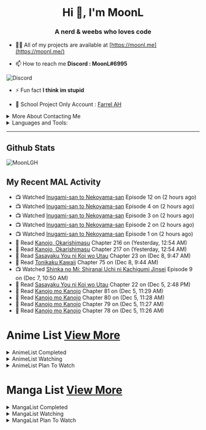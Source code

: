 <h1 align="center">Hi 👋, I'm MoonL</h1>
<h3 align="center">A nerd & weebs who loves code</h3>

- 👨‍💻 All of my projects are available at [https://moonl.me](https://moonl.me/)

- 📫 How to reach me **Discord : MoonL#6995**

![Discord](https://discord.c99.nl/widget/theme-1/460361291962515457.png)

- ⚡ Fun fact **I think im stupid**

- 🏫 School Project Only Account : [Farrel AH](https://github.com/FarrelAH)
<details>
    <summary>More About Contacting Me</summary>
    <p align="left">
        <a href="https://twitter.com/moonlisgood" target="blank"><img align="center"
                src="https://raw.githubusercontent.com/rahuldkjain/github-profile-readme-generator/master/src/images/icons/Social/twitter.svg"
                alt="moonlisgood" height="30" width="40" /></a>
        <a href="https://fb.com/farrel athaillah" target="blank"><img align="center"
                src="https://raw.githubusercontent.com/rahuldkjain/github-profile-readme-generator/master/src/images/icons/Social/facebook.svg"
                alt="farrel athaillah" height="30" width="40" /></a>
        <a href="https://instagram.com/moonl_ig" target="blank"><img align="center"
                src="https://raw.githubusercontent.com/rahuldkjain/github-profile-readme-generator/master/src/images/icons/Social/instagram.svg"
                alt="moonl_ig" height="30" width="40" /></a>
        <a href="https://discord.gg/MoonL#6995" target="blank"><img align="center"
                src="https://raw.githubusercontent.com/rahuldkjain/github-profile-readme-generator/master/src/images/icons/Social/discord.svg"
                alt="MoonL#6995" height="30" width="40" /></a>
    </p>
</details>

<details>
    <summary align="left">Languages and Tools:</summary>
<p align="left"> <a href="https://angular.io" target="_blank"> <img
            src="https://angular.io/assets/images/logos/angular/angular.svg" alt="angular" width="40" height="40" />
    </a> <a href="https://getbootstrap.com" target="_blank"> <img
            src="https://raw.githubusercontent.com/devicons/devicon/master/icons/bootstrap/bootstrap-plain-wordmark.svg"
            alt="bootstrap" width="40" height="40" /> </a> <a href="https://www.w3schools.com/css/" target="_blank">
        <img src="https://raw.githubusercontent.com/devicons/devicon/master/icons/css3/css3-original-wordmark.svg"
            alt="css3" width="40" height="40" /> </a> <a href="https://www.electronjs.org" target="_blank"> <img
            src="https://raw.githubusercontent.com/devicons/devicon/master/icons/electron/electron-original.svg"
            alt="electron" width="40" height="40" /> </a> <a href="https://expressjs.com" target="_blank"> <img
            src="https://raw.githubusercontent.com/devicons/devicon/master/icons/express/express-original-wordmark.svg"
            alt="express" width="40" height="40" /> </a> <a href="https://heroku.com" target="_blank"> <img
            src="https://www.vectorlogo.zone/logos/heroku/heroku-icon.svg" alt="heroku" width="40" height="40" /> </a>
    <a href="https://www.w3.org/html/" target="_blank"> <img
            src="https://raw.githubusercontent.com/devicons/devicon/master/icons/html5/html5-original-wordmark.svg"
            alt="html5" width="40" height="40" /> </a> <a href="https://www.java.com" target="_blank"> <img
            src="https://raw.githubusercontent.com/devicons/devicon/master/icons/java/java-original.svg" alt="java"
            width="40" height="40" /> </a> <a href="https://developer.mozilla.org/en-US/docs/Web/JavaScript"
        target="_blank"> <img
            src="https://raw.githubusercontent.com/devicons/devicon/master/icons/javascript/javascript-original.svg"
            alt="javascript" width="40" height="40" /> </a> <a href="https://www.mongodb.com/" target="_blank"> <img
            src="https://raw.githubusercontent.com/devicons/devicon/master/icons/mongodb/mongodb-original-wordmark.svg"
            alt="mongodb" width="40" height="40" /> </a> <a href="https://nextjs.org/" target="_blank"> <img
            src="https://cdn.worldvectorlogo.com/logos/nextjs-3.svg" alt="nextjs" width="40" height="40" /> </a> <a
        href="https://nodejs.org" target="_blank"> <img
            src="https://raw.githubusercontent.com/devicons/devicon/master/icons/nodejs/nodejs-original-wordmark.svg"
            alt="nodejs" width="40" height="40" /> </a> <a href="https://www.python.org" target="_blank"> <img
            src="https://raw.githubusercontent.com/devicons/devicon/master/icons/python/python-original.svg"
            alt="python" width="40" height="40" /> </a> <a href="https://reactjs.org/" target="_blank"> <img
            src="https://raw.githubusercontent.com/devicons/devicon/master/icons/react/react-original-wordmark.svg"
            alt="react" width="40" height="40" /> </a> <a href="https://www.typescriptlang.org/" target="_blank"> <img
            src="https://raw.githubusercontent.com/devicons/devicon/master/icons/typescript/typescript-original.svg"
            alt="typescript" width="40" height="40" /> </a> <a href="https://vuejs.org/" target="_blank"> <img
            src="https://raw.githubusercontent.com/devicons/devicon/master/icons/vuejs/vuejs-original-wordmark.svg"
            alt="vuejs" width="40" height="40" /> </a> </p>
  </details>
  <hr>
    <h2>Github Stats</h2>
    <img src="https://github-readme-stats.vercel.app/api?username=moonlgh&show_icons=true" alt="MoonLGH"></a>

<h2> My Recent MAL Activity</h2>
<!-- MAL_ACTIVITY:start -->

- 📺 Watched [Inugami-san to Nekoyama-san](https://MyAnimeList.net/anime.php?id=22123) Episode 12 on (2 hours ago)
- 📺 Watched [Inugami-san to Nekoyama-san](https://MyAnimeList.net/anime.php?id=22123) Episode 4 on (2 hours ago)
- 📺 Watched [Inugami-san to Nekoyama-san](https://MyAnimeList.net/anime.php?id=22123) Episode 3 on (2 hours ago)
- 📺 Watched [Inugami-san to Nekoyama-san](https://MyAnimeList.net/anime.php?id=22123) Episode 2 on (2 hours ago)
- 📺 Watched [Inugami-san to Nekoyama-san](https://MyAnimeList.net/anime.php?id=22123) Episode 1 on (2 hours ago)
- 📖 Read [Kanojo, Okarishimasu](https://MyAnimeList.net/manga.php?id=108407) Chapter 216 on (Yesterday, 12:54 AM)
- 📖 Read [Kanojo, Okarishimasu](https://MyAnimeList.net/manga.php?id=108407) Chapter 217 on (Yesterday, 12:54 AM)
- 📖 Read [Sasayaku You ni Koi wo Utau](https://MyAnimeList.net/manga.php?id=118625) Chapter 23 on (Dec 8, 9:47 AM)
- 📖 Read [Tonikaku Kawaii](https://MyAnimeList.net/manga.php?id=112589) Chapter 75 on (Dec 8, 9:44 AM)
- 📺 Watched [Shinka no Mi: Shiranai Uchi ni Kachigumi Jinsei](https://MyAnimeList.net/anime.php?id=46985) Episode 9 on (Dec 7, 10:50 AM)
- 📖 Read [Sasayaku You ni Koi wo Utau](https://MyAnimeList.net/manga.php?id=118625) Chapter 22 on (Dec 5, 2:48 PM)
- 📖 Read [Kanojo mo Kanojo](https://MyAnimeList.net/manga.php?id=124940) Chapter 81 on (Dec 5, 11:29 AM)
- 📖 Read [Kanojo mo Kanojo](https://MyAnimeList.net/manga.php?id=124940) Chapter 80 on (Dec 5, 11:28 AM)
- 📖 Read [Kanojo mo Kanojo](https://MyAnimeList.net/manga.php?id=124940) Chapter 79 on (Dec 5, 11:27 AM)
- 📖 Read [Kanojo mo Kanojo](https://MyAnimeList.net/manga.php?id=124940) Chapter 78 on (Dec 5, 11:26 AM)

<!-- MAL_ACTIVITY:end -->

# Anime List [View More](https://github.com/MoonLGH/MoonLGH/blob/main/Anime.md)
<details>
    <summary align="left">AnimeList Completed</summary>
    <!-- MAL_ANIME_COMPLETED:start -->

<img height="200px" width="150px" title="5-toubun no Hanayome" src="https://cdn.myanimelist.net/images/anime/1819/97947.jpg?s=25dc9f14c3f607ccdbae5c9fe09ab73f"> <img height="200px" width="150px" title="5-toubun no Hanayome ∬" src="https://cdn.myanimelist.net/images/anime/1775/109514.jpg?s=cba7e1478072b27028c9932426c3c46b"> <img height="200px" width="150px" title="Adachi to Shimamura" src="https://cdn.myanimelist.net/images/anime/1649/109056.jpg?s=d8582598e2ad0e93812bd14c617bf2c2"> <img height="200px" width="150px" title="Arifureta Shokugyou de Sekai Saikyou" src="https://cdn.myanimelist.net/images/anime/1776/97682.jpg?s=e74b62e3865f5f13e1ab993219106320"> <img height="200px" width="150px" title="Asagao to Kase-san." src="https://cdn.myanimelist.net/images/anime/1578/94205.jpg?s=55fb48876c52edbf8dbcd0d4ca0dfb2d"> <img height="200px" width="150px" title="Bakemonogatari" src="https://cdn.myanimelist.net/images/anime/11/75274.jpg?s=131899bc1813a4d8d1560fb51127b23e"> <img height="200px" width="150px" title="Blend S" src="https://cdn.myanimelist.net/images/anime/6/88286.jpg?s=1aa0cfe72ca2024bf4293100bb64030c"> <img height="200px" width="150px" title="Boku no Hero Academia" src="https://cdn.myanimelist.net/images/anime/10/78745.jpg?s=9d4eccfe065cb41784c50c330fd035f6"> <img height="200px" width="150px" title="Boku no Hero Academia 2nd Season" src="https://cdn.myanimelist.net/images/anime/12/85221.jpg?s=d102298c3b8eacbf4236048a50eb5f6a"> <img height="200px" width="150px" title="Busou Shoujo Machiavellianism" src="https://cdn.myanimelist.net/images/anime/3/83995.jpg?s=210faaa91f99133c1d6f23113bbbf831"> <img height="200px" width="150px" title="Charlotte" src="https://cdn.myanimelist.net/images/anime/12/74683.jpg?s=75681af2da907afb388623877b0adbb2"> <img height="200px" width="150px" title="Charlotte: Tsuyoimono-tachi" src="https://cdn.myanimelist.net/images/anime/1709/98068.jpg?s=977116308585f6a5ec052fa7103f2c62"> <img height="200px" width="150px" title="Cheat Kusushi no Slow Life: Isekai ni Tsukurou Drugstore" src="https://cdn.myanimelist.net/images/anime/1787/115817.jpg?s=f147287375b3e42f33b95a492df1466f"> <img height="200px" width="150px" title="Citrus" src="https://cdn.myanimelist.net/images/anime/11/89985.jpg?s=2dcece0796413819a406b73eeb6b6368"> <img height="200px" width="150px" title="Date A Bullet: Dead or Bullet" src="https://cdn.myanimelist.net/images/anime/1984/108425.jpg?s=8297d3d69c675b1b43b26ec50fbd11db">

<!-- MAL_ANIME_COMPLETED:end -->
</details>

<details>
    <summary align="left">AnimeList Watching</summary>
    <!-- MAL_ANIME_WATCHING:start -->

<img height="200px" width="150px" title="Daitoshokan no Hitsujikai" src="https://cdn.myanimelist.net/images/anime/9/75230.jpg?s=8df3923f3e8c808ce63b3f9dfb88d338"> <img height="200px" width="150px" title="Gakusen Toshi Asterisk 2nd Season" src="https://cdn.myanimelist.net/images/anime/11/79107.jpg?s=4893fbd0e7f9e6600e6bf3ca3a37cde1"> <img height="200px" width="150px" title="Komi-san wa, Comyushou desu." src="https://cdn.myanimelist.net/images/anime/1899/117237.jpg?s=ca27f42d3561dcd93db479c965037bf1"> <img height="200px" width="150px" title="Kuttsukiboshi" src="https://cdn.myanimelist.net/images/anime/7/25761.jpg?s=52020869b25a4a60521439b37d71495f"> <img height="200px" width="150px" title="Mieruko-chan" src="https://cdn.myanimelist.net/images/anime/1277/117155.jpg?s=cb3216d87e17d2ac91015ab501946641"> <img height="200px" width="150px" title="Mushoku Tensei: Isekai Ittara Honki Dasu Part 2" src="https://cdn.myanimelist.net/images/anime/1028/117777.jpg?s=50d09ab2d5669b5de90d242d434ca54c"> <img height="200px" width="150px" title="Rikei ga Koi ni Ochita no de Shoumei shitemita." src="https://cdn.myanimelist.net/images/anime/1432/103533.jpg?s=76d67e91222a4a64f99a6be2d21d20cd"> <img height="200px" width="150px" title="Sekai Saikou no Ansatsusha, Isekai Kizoku ni Tensei suru" src="https://cdn.myanimelist.net/images/anime/1928/117620.jpg?s=59b0b58c4ef55cbd2bf6cac691c32ad2"> <img height="200px" width="150px" title="Shin no Nakama ja Nai to Yuusha no Party wo Oidasareta node, Henkyou de Slow Life suru Koto ni Shimashita" src="https://cdn.myanimelist.net/images/anime/1723/117854.jpg?s=ec543274550377356e69efb3b99cf56c"> <img height="200px" width="150px" title="Shinka no Mi: Shiranai Uchi ni Kachigumi Jinsei" src="https://cdn.myanimelist.net/images/anime/1537/117590.jpg?s=d2cadc4902a2395bd3934d3dca043393"> <img height="200px" width="150px" title="Shuumatsu no Harem" src="https://cdn.myanimelist.net/images/anime/1491/117296.jpg?s=4e4737581cc951ff3ffd33dc457e9130"> <img height="200px" width="150px" title="Takt Op. Destiny" src="https://cdn.myanimelist.net/images/anime/1449/117797.jpg?s=df36a9429dafd79c304faf268600feb1"> <img height="200px" width="150px" title="Tsuki to Laika to Nosferatu" src="https://cdn.myanimelist.net/images/anime/1393/118374.jpg?s=084a552f3930911c9352124e54e8ac55">

<!-- MAL_ANIME_WATCHING:end -->
</details>

<details>
    <summary align="left">AnimeList Plan To Watch</summary>
    <!-- MAL_ANIME_PTW:start -->

<img height="200px" width="150px" title="86 Part 2" src="https://cdn.myanimelist.net/images/anime/1321/117508.jpg?s=3fe4792c0612f6d4f7cf43b351e50ee0"> <img height="200px" width="150px" title="Arifureta Shokugyou de Sekai Saikyou 2nd Season" src="https://cdn.myanimelist.net/images/anime/1877/119668.jpg?s=480975229b4845fb3633b95893f85ad2"> <img height="200px" width="150px" title="Boku no Hero Academia 5th Season" src="https://cdn.myanimelist.net/images/anime/1911/113611.jpg?s=9c8b42bb7fb0073f57cfab91ad8adfe9"> <img height="200px" width="150px" title="Date A Live IV" src="https://cdn.myanimelist.net/images/anime/1809/113334.jpg?s=433d9b738c2b6b7e4afecdb7a24674aa"> <img height="200px" width="150px" title="Genjitsu Shugi Yuusha no Oukoku Saikenki 2nd Season" src="https://cdn.myanimelist.net/images/anime/1329/118039.jpg?s=b02e0b86d32680c2edbd1334ab3dd581"> <img height="200px" width="150px" title="Happy Sugar Life" src="https://cdn.myanimelist.net/images/anime/1386/103920.jpg?s=2e48b86e3a67bbb4411e117767714738"> <img height="200px" width="150px" title="Hataraku Maou-sama! 2nd Season" src="https://cdn.myanimelist.net/images/anime/1237/113307.jpg?s=f228e05e82d74a44fd1907c789f01a74"> <img height="200px" width="150px" title="Hentai Ouji to Warawanai Neko." src="https://cdn.myanimelist.net/images/anime/3/75788.jpg?s=6731de868e93bf512ed6bcd9052fb37b"> <img height="200px" width="150px" title="Isekai Quartet Movie: Another World" src="https://cdn.myanimelist.net/images/anime/1157/116405.jpg?s=6e0ab7a8d26f4123367f2c7f8b742fad"> <img height="200px" width="150px" title="Kaguya-sama wa Kokurasetai: Ultra Romantic" src="https://cdn.myanimelist.net/images/anime/1430/118919.jpg?s=a8ccc439b29ccfa60e0ea9e4450f2e7f"> <img height="200px" width="150px" title="Kanojo, Okarishimasu 2nd Season" src="https://cdn.myanimelist.net/images/anime/1098/109442.jpg?s=f3205d7ef6ce8c062217ca768021c704"> <img height="200px" width="150px" title="Kimetsu no Yaiba" src="https://cdn.myanimelist.net/images/anime/1286/99889.jpg?s=81c6430c56cc114a0af79acf538dd994"> <img height="200px" width="150px" title="Love Live! Nijigasaki Gakuen School Idol Doukoukai" src="https://cdn.myanimelist.net/images/anime/1393/109203.jpg?s=a7dff46dcb7de5845293c83501d5b24d"> <img height="200px" width="150px" title="Made in Abyss" src="https://cdn.myanimelist.net/images/anime/6/86733.jpg?s=f0907acb88170f55da175df3e21f162a"> <img height="200px" width="150px" title="Mahou Shoujo Madoka★Magica" src="https://cdn.myanimelist.net/images/anime/11/55225.jpg?s=dc9da7d0f82893e189145da0e35c1fc0">

<!-- MAL_ANIME_PTW:end -->
</details>

# Manga List [View More](https://github.com/MoonLGH/MoonLGH/blob/main/Manga.md)
<details>
    <summary align="left">MangaList Completed</summary>
    <!-- MAL_MANGA_COMPLETED:start -->

<img height="200px" width="150px" title="Nisekoi" src="https://cdn.myanimelist.net/images/manga/1/181212.jpg?s=7ada6e8e58eb828a7ef9d22d6f7f0bf3"> <img height="200px" width="150px" title="Oya ga Urusai node Kouhai (♀) to Gisou Kekkon Shitemita." src="https://cdn.myanimelist.net/images/manga/1/212825.jpg?s=900a5d7a3e8429f57747437e749a3d32">

<!-- MAL_MANGA_COMPLETED:end -->
</details>

<details>
    <summary align="left">MangaList Watching</summary>
    <!-- MAL_MANGA_READING:start -->

<img height="200px" width="150px" title="Ane Kyun!" src="https://cdn.myanimelist.net/images/manga/1/129425.jpg?s=381000bf952073936cff6f4b1b414cda"> <img height="200px" width="150px" title="Bokutachi wa Benkyou ga Dekinai" src="https://cdn.myanimelist.net/images/manga/3/197080.jpg?s=16df080393485c03890c295c68d62b5a"> <img height="200px" width="150px" title="Futaba-san Chi no Kyoudai" src="https://cdn.myanimelist.net/images/manga/1/199986.jpg?s=1da02ce6fa18bf3e8c71b2dd88883b21"> <img height="200px" width="150px" title="Ichido dake demo, Koukai Shitemasu." src="https://cdn.myanimelist.net/images/manga/2/226062.jpg?s=ef5e20049e84e6c98e9d656839d65fb7"> <img height="200px" width="150px" title="Isekai Harem Monogatari" src="https://cdn.myanimelist.net/images/manga/1/247076.jpg?s=2698edc8de4f841382f3b85065769270"> <img height="200px" width="150px" title="Isekai wa Smartphone to Tomo ni." src="https://cdn.myanimelist.net/images/manga/3/175220.jpg?s=e646487ef74f493daa2f65c06fd6dad3"> <img height="200px" width="150px" title="Isekai wa Smartphone to Tomo ni." src="https://cdn.myanimelist.net/images/manga/2/197687.jpg?s=e10778854f8873ee2288af6860c3c7cc"> <img height="200px" width="150px" title="Kakkou no Iinazuke" src="https://cdn.myanimelist.net/images/manga/5/233993.jpg?s=b69c1eb48b51a074fb4bc24889dc03ae"> <img height="200px" width="150px" title="Kanojo mo Kanojo" src="https://cdn.myanimelist.net/images/manga/1/231307.jpg?s=d7108cc12e31d3a220fe37ff918ce0aa"> <img height="200px" width="150px" title="Kanojo, Okarishimasu" src="https://cdn.myanimelist.net/images/manga/3/201707.jpg?s=dd58cfb0bf862e9f224a4aa26106d4c6"> <img height="200px" width="150px" title="Kimi no Koto ga Daidaidaidaidaisuki na 100-nin no Kanojo" src="https://cdn.myanimelist.net/images/manga/2/229606.jpg?s=9956ea848b2ace481bb282bcc0112c1e"> <img height="200px" width="150px" title="Lust Geass" src="https://cdn.myanimelist.net/images/manga/2/213306.jpg?s=c3a3e1952e8ec3093fab14e5f31563b3"> <img height="200px" width="150px" title="Maou Gakuen no Hangyakusha: Jinrui Hatsu no Maou Kouhou, Kenzoku Shoujo to Ouza wo Mezashite Nariagaru" src="https://cdn.myanimelist.net/images/manga/1/235201.jpg?s=68cce12088cb99f16cd54d46e61251b8"> <img height="200px" width="150px" title="Sasayaku You ni Koi wo Utau" src="https://cdn.myanimelist.net/images/manga/1/219489.jpg?s=d382b21887d01538f28558a8d575b48f"> <img height="200px" width="150px" title="Seirei Gensouki" src="https://cdn.myanimelist.net/images/manga/3/204985.jpg?s=58fe22d5b76118c4337785dc2d10a99b">

<!-- MAL_MANGA_READING:end -->
</details>

<details>
    <summary align="left">MangaList Plan To Watch</summary>
    <!-- MAL_MANGA_PTR:start -->

<img height="200px" width="150px" title="Anemone wa Netsu wo Obiru" src="https://cdn.myanimelist.net/images/manga/3/246368.jpg?s=f731d42fedad0ead9202aff68f679388"> <img height="200px" width="150px" title="Blend S" src="https://cdn.myanimelist.net/images/manga/2/149976.jpg?s=ecb6aa53fe9125191655583870a61a05"> <img height="200px" width="150px" title="Gakkou no Sensei" src="https://cdn.myanimelist.net/images/manga/5/62185.jpg?s=06b786a74be9509558080950643bcf06"> <img height="200px" width="150px" title="Kase-san Series" src="https://cdn.myanimelist.net/images/manga/1/215181.jpg?s=4213b0d09e98a4eeec46481b2da551c2"> <img height="200px" width="150px" title="SQ: Begin W/Your Name!" src="https://cdn.myanimelist.net/images/manga/3/165495.jpg?s=c948f1c9975be9e62bd4f60dba458da2"> <img height="200px" width="150px" title="Watashi ni Tenshi ga Maiorita!" src="https://cdn.myanimelist.net/images/manga/1/196509.jpg?s=9cb3f241e2f1e2bc0ccf39ca6df1243e">

<!-- MAL_MANGA_PTR:end -->
</details>

